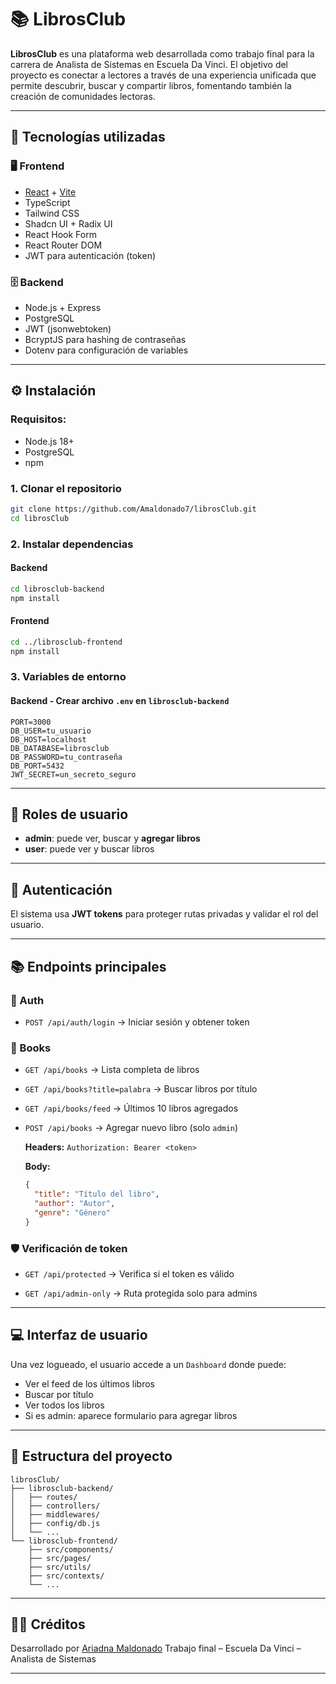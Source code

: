 # 📚 LibrosClub

**LibrosClub** es una plataforma web desarrollada como trabajo final para la carrera de Analista de Sistemas en Escuela Da Vinci. El objetivo del proyecto es conectar a lectores a través de una experiencia unificada que permite descubrir, buscar y compartir libros, fomentando también la creación de comunidades lectoras.

---

## 🚀 Tecnologías utilizadas

### 🖥️ Frontend

- [React](https://reactjs.org/) + [Vite](https://vitejs.dev/)
- TypeScript
- Tailwind CSS
- Shadcn UI + Radix UI
- React Hook Form
- React Router DOM
- JWT para autenticación (token)

### 🗄️ Backend

- Node.js + Express
- PostgreSQL
- JWT (jsonwebtoken)
- BcryptJS para hashing de contraseñas
- Dotenv para configuración de variables

---

## ⚙️ Instalación

### Requisitos:

- Node.js 18+
- PostgreSQL
- npm

### 1. Clonar el repositorio

```bash
git clone https://github.com/Amaldonado7/librosClub.git
cd librosClub
```

### 2. Instalar dependencias

#### Backend

```bash
cd librosclub-backend
npm install
```

#### Frontend

```bash
cd ../librosclub-frontend
npm install
```

### 3. Variables de entorno

#### Backend - Crear archivo `.env` en `librosclub-backend`

```env
PORT=3000
DB_USER=tu_usuario
DB_HOST=localhost
DB_DATABASE=librosclub
DB_PASSWORD=tu_contraseña
DB_PORT=5432
JWT_SECRET=un_secreto_seguro
```

---

## 🔑 Roles de usuario

- **admin**: puede ver, buscar y **agregar libros**
- **user**: puede ver y buscar libros

---

## 🔐 Autenticación

El sistema usa **JWT tokens** para proteger rutas privadas y validar el rol del usuario.

---

## 📚 Endpoints principales

### 🔐 Auth

- `POST /api/auth/login`
  → Iniciar sesión y obtener token

### 📖 Books

- `GET /api/books`
  → Lista completa de libros

- `GET /api/books?title=palabra`
  → Buscar libros por título

- `GET /api/books/feed`
  → Últimos 10 libros agregados

- `POST /api/books`
  → Agregar nuevo libro (solo `admin`)

  **Headers:**
  `Authorization: Bearer <token>`

  **Body:**

  ```json
  {
    "title": "Título del libro",
    "author": "Autor",
    "genre": "Género"
  }
  ```

### 🛡️ Verificación de token

- `GET /api/protected`
  → Verifica si el token es válido

- `GET /api/admin-only`
  → Ruta protegida solo para admins

---

## 💻 Interfaz de usuario

Una vez logueado, el usuario accede a un `Dashboard` donde puede:

- Ver el feed de los últimos libros
- Buscar por título
- Ver todos los libros
- Si es admin: aparece formulario para agregar libros

---

## 📂 Estructura del proyecto

```
librosClub/
├── librosclub-backend/
│   ├── routes/
│   ├── controllers/
│   ├── middlewares/
│   ├── config/db.js
│   └── ...
└── librosclub-frontend/
    ├── src/components/
    ├── src/pages/
    ├── src/utils/
    ├── src/contexts/
    └── ...
```

---

## 🙋‍♀️ Créditos

Desarrollado por [Ariadna Maldonado](https://github.com/Amaldonado7)
Trabajo final – Escuela Da Vinci – Analista de Sistemas

---
